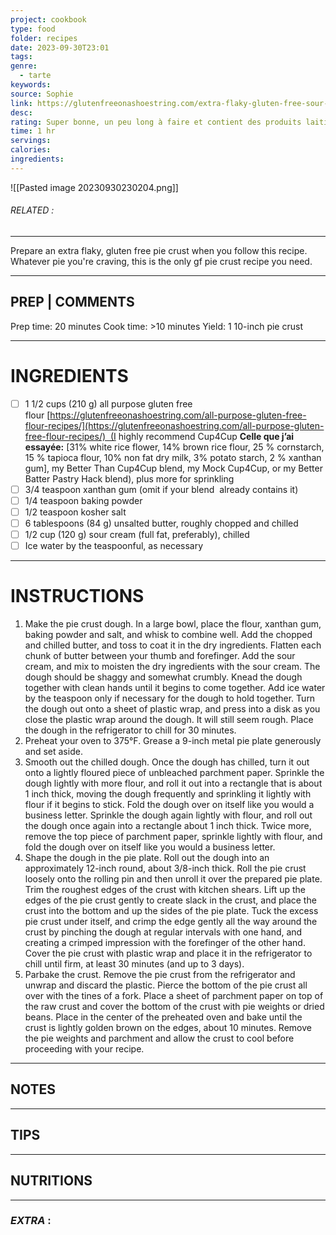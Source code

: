 ```yaml
---
project: cookbook
type: food
folder: recipes
date: 2023-09-30T23:01
tags: 
genre:
  - tarte
keywords: 
source: Sophie
link: https://glutenfreeonashoestring.com/extra-flaky-gluten-free-sour-cream-pie-crust/
desc: 
rating: Super bonne, un peu long à faire et contient des produits laitiers
time: 1 hr
servings: 
calories: 
ingredients:
---
```


![[Pasted image 20230930230204.png]]
###### *RELATED* : 
---
Prepare an extra flaky, gluten free pie crust when you follow this recipe. Whatever pie you're craving, this is the only gf pie crust recipe you need.

---
## PREP | COMMENTS

Prep time: 20 minutes Cook time: >10 minutes Yield: 1 10-inch pie crust

---
# INGREDIENTS

- [ ] 1 1/2 cups (210 g) all purpose gluten free flour [https://glutenfreeonashoestring.com/all-purpose-gluten-free-flour-recipes/](https://glutenfreeonashoestring.com/all-purpose-gluten-free-flour-recipes/)  (I highly recommend Cup4Cup **Celle que j’ai essayée:** [31% white rice flower, 14% brown rice flour, 25 % cornstarch, 15 % tapioca flour, 10% non fat dry milk, 3% potato starch, 2 % xanthan gum], my Better Than Cup4Cup blend, my Mock Cup4Cup, or my Better Batter Pastry Hack blend), plus more for sprinkling
- [ ] 3/4 teaspoon xanthan gum (omit if your blend  already contains it)
- [ ] 1/4 teaspoon baking powder
- [ ] 1/2 teaspoon kosher salt
- [ ] 6 tablespoons (84 g) unsalted butter, roughly chopped and chilled
- [ ] 1/2 cup (120 g) sour cream (full fat, preferably), chilled
- [ ] Ice water by the teaspoonful, as necessary

---
# INSTRUCTIONS

1. Make the pie crust dough. In a large bowl, place the flour, xanthan gum, baking powder and salt, and whisk to combine well. Add the chopped and chilled butter, and toss to coat it in the dry ingredients. Flatten each chunk of butter between your thumb and forefinger. Add the sour cream, and mix to moisten the dry ingredients with the sour cream. The dough should be shaggy and somewhat crumbly. Knead the dough together with clean hands until it begins to come together. Add ice water by the teaspoon only if necessary for the dough to hold together. Turn the dough out onto a sheet of plastic wrap, and press into a disk as you close the plastic wrap around the dough. It will still seem rough. Place the dough in the refrigerator to chill for 30 minutes.
2. Preheat your oven to 375°F. Grease a 9-inch metal pie plate generously and set aside.
3. Smooth out the chilled dough. Once the dough has chilled, turn it out onto a lightly floured piece of unbleached parchment paper. Sprinkle the dough lightly with more flour, and roll it out into a rectangle that is about 1 inch thick, moving the dough frequently and sprinkling it lightly with flour if it begins to stick. Fold the dough over on itself like you would a business letter. Sprinkle the dough again lightly with flour, and roll out the dough once again into a rectangle about 1 inch thick. Twice more, remove the top piece of parchment paper, sprinkle lightly with flour, and fold the dough over on itself like you would a business letter.
4. Shape the dough in the pie plate. Roll out the dough into an approximately 12-inch round, about 3/8-inch thick. Roll the pie crust loosely onto the rolling pin and then unroll it over the prepared pie plate. Trim the roughest edges of the crust with kitchen shears. Lift up the edges of the pie crust gently to create slack in the crust, and place the crust into the bottom and up the sides of the pie plate. Tuck the excess pie crust under itself, and crimp the edge gently all the way around the crust by pinching the dough at regular intervals with one hand, and creating a crimped impression with the forefinger of the other hand. Cover the pie crust with plastic wrap and place it in the refrigerator to chill until firm, at least 30 minutes (and up to 3 days).
5. Parbake the crust. Remove the pie crust from the refrigerator and unwrap and discard the plastic. Pierce the bottom of the pie crust all over with the tines of a fork. Place a sheet of parchment paper on top of the raw crust and cover the bottom of the crust with pie weights or dried beans. Place in the center of the preheated oven and bake until the crust is lightly golden brown on the edges, about 10 minutes. Remove the pie weights and parchment and allow the crust to cool before proceeding with your recipe.

---
## NOTES



---
## TIPS



---
## NUTRITIONS



---
### *EXTRA* :



